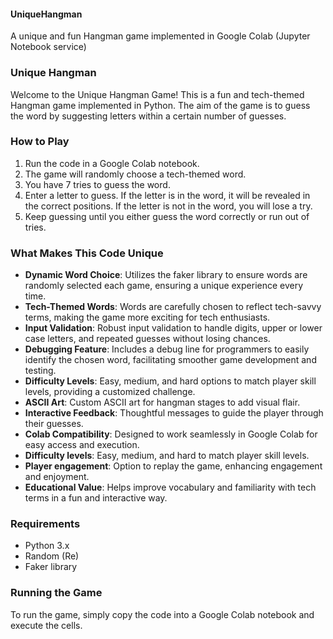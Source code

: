 #### UniqueHangman
A unique and fun Hangman game implemented in Google Colab (Jupyter Notebook service)

### Unique Hangman
Welcome to the Unique Hangman Game! This is a fun and tech-themed Hangman game implemented in Python. The aim of the game is to guess the word by suggesting letters within a certain number of guesses.

### How to Play
1. Run the code in a Google Colab notebook.
2. The game will randomly choose a tech-themed word.
3. You have 7 tries to guess the word.
4. Enter a letter to guess. If the letter is in the word, it will be revealed in the correct positions. If the letter is not in the word, you will lose a try.
5. Keep guessing until you either guess the word correctly or run out of tries.

### What Makes This Code Unique
- **Dynamic Word Choice**: Utilizes the faker library to ensure words are randomly selected each game, ensuring a unique experience every time.
- **Tech-Themed Words**: Words are carefully chosen to reflect tech-savvy terms, making the game more exciting for tech enthusiasts.
- **Input Validation**: Robust input validation to handle digits, upper or lower case letters, and repeated guesses without losing chances.
- **Debugging Feature**: Includes a debug line for programmers to easily identify the chosen word, facilitating smoother game development and testing.
- **Difficulty Levels**: Easy, medium, and hard options to match player skill levels, providing a customized challenge.
- **ASCII Art**: Custom ASCII art for hangman stages to add visual flair.
- **Interactive Feedback**: Thoughtful messages to guide the player through their guesses.
- **Colab Compatibility**: Designed to work seamlessly in Google Colab for easy access and execution.
- **Difficulty levels**: Easy, medium, and hard to match player skill levels.
- **Player engagement**: Option to replay the game, enhancing engagement and enjoyment.
- **Educational Value**: Helps improve vocabulary and familiarity with tech terms in a fun and interactive way.

### Requirements
- Python 3.x
- Random (Re)
- Faker library

### Running the Game
To run the game, simply copy the code into a Google Colab notebook and execute the cells.

